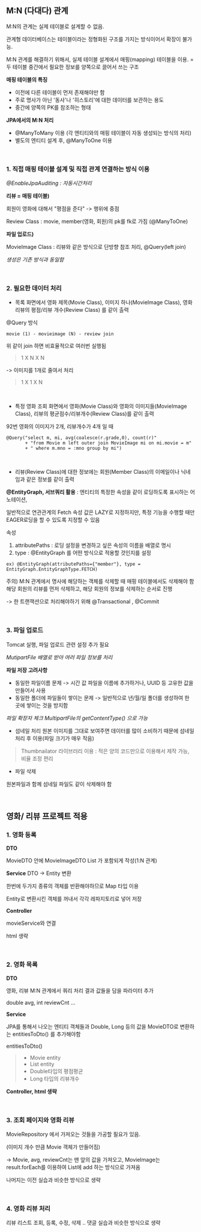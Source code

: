 ## M:N (다대다) 관계 
M:N의 관계는 실제 테이블로 설계할 수 없음.


관계형 데이터베이스는 테이블이라는 정형화된 구조를 가지는 방식이어서 확장이 불가능.


M:N 관계를 해결하기 위해서, 실제 테이블 설계에서 매핑(mapping) 테이블을 이용.
= 두 테이블 중간에서 필요한 정보를 양쪽으로 끌어서 쓰는 구조



****매핑 테이블의 특징**** 
- 이전에 다른 테이블이 먼저 존재해야만 함
- 주로 명사가 아닌 '동사'나 '히스토리'에 대한 데이터를 보관하는 용도
- 중간에 양쪽의 PK를 참조하는 형태



****JPA에서의 M:N 처리****
* @ManyToMany 이용 (각 엔티티와의 매핑 테이블이 자동 생성되는 방식의 처리)
* 별도의 엔티티 설계 후, @ManyToOne 이용

<br/>

### 1. 직접 매핑 테이블 설계 및 직접 관계 연결하는 방식 이용
*@EnableJpaAuditing : 자동시간처리*



****리뷰 = 매핑 테이블)****

회원이 영화에 대해서 "평점을 준다" -> 행위에 중점

Review Class : movie, member(영화, 회원)의 pk를 fk로 가짐 (@ManyToOne)



****파일 업로드)****

MovieImage Class : 리뷰와 같은 방식으로 단방향 참조 처리, @Query(left join)



*생성은 기존 방식과 동일함*

<br/>

### 2. 필요한 데이터 처리
* 목록 화면에서 영화 제목(Movie Class), 이미지 하나(MovieImage Class), 영화 리뷰의 평점/리뷰 개수(Review Class) 를 같이 출력


@Query 방식 
```
movie (1) - movieimage (N) - review join
```



위 같이 join 하면 비효율적으로 여러번 실행됨
> 1 X N X N 


-> 이미지를 1개로 줄여서 처리
> 1 X 1 X N 

<br/>

* 특정 영화 조회 화면에서 영화(Movie Class)와 영화의 이미지들(MovieImage Class), 리뷰의 평균점수/리뷰개수(Review Class)를 같이 출력

92번 영화의 이미지가 2개, 리뷰개수가 4개 일 때
```
@Query("select m, mi, avg(coalesce(r.grade,0), count(r)" 
       + "from Movie m left outer join MovieImage mi on mi.movie = m" 
       + " where m.mno = :mno group by mi")
```

<br/>

* 리뷰(Review Class)에 대한 정보에는 회원(Member Class)의 이메일이나 닉네임과 같은 정보를 같이 출력 


****@EntityGraph, 서브쿼리 활용****
: 엔티티의 특정한 속성을 같이 로딩하도록 표시하는 어노테이션,


일반적으로 연관관계의 Fetch 속성 값은 LAZY로 지정하지만, 특정 기능을 수행할 때만 EAGER로딩을 할 수 있도록 지정할 수 있음 

속성
1. attributePaths : 로딩 설정을 변경하고 싶은 속성의 이름을 배열로 명시
2. type : @EntityGraph 를 어떤 방식으로 적용할 것인지를 설정
```
ex) @EntityGraph(attributePaths={"member"}, type = EntityGraph.EntityGraphType.FETCH)
```



주의) M:N 관계에서 명사에 해당하는 객체를 삭제할 때 매핑 테이블에서도 삭제해야 함
해당 회원의 리뷰를 먼저 삭제하고, 해당 회원의 정보를 삭제하는 순서로 진행


-> 한 트랜잭션으로 처리해야하기 위해 @Transactional , @Commit 

<br/>

### 3. 파일 업로드
Tomcat 실행, 파일 업로드 관련 설정 추가 필요


*MutipartFile 배열로 받아 여러 파일 정보를 처리*



****파일 저장 고려사항****
- 동일한 파일이름 문제 -> 시간 값 파일을 이름에 추가하거나, UUID 등 고유한 값을 만들어서 사용
- 동일한 폴더에 파일들이 쌓이는 문제 -> 일반적으로 년/월/일 폴더를 생성하여 한 곳에 쌓이는 것을 방지함



*파일 확장자 체크 MultipartFile의 getContentType() 으로 가능*


* 섬네일 처리
원본 이미지를 그대로 보여주면 데이터를 많이 소비하기 때문에 섬네일 처리 후 이용(파일 크기가 매우 작음)
> Thumbnailator 라이브러리 이용 : 적은 양의 코드만으로 이용해서 제작 가능, 비율 조정 편리



* 파일 삭제


원본파일과 함께 섬네일 파일도 같이 삭제해야 함

<br/>

## 영화/ 리뷰 프로젝트 적용
### 1. 영화 등록
****DTO****


MovieDTO 안에 MovieImageDTO List 가 포함되게 작성(1:N 관계)



****Service****
DTO -> Entity 변환


한번에 두가지 종류의 객체를 반환해야하므로 Map 타입 이용



Entity로 변환시킨 객체를 꺼내서 각각 레파지토리로 넣어 저장



****Controller****


movieService와 연결



html 생략

<br/>

### 2. 영화 목록
****DTO****


영화, 리뷰 M:N 관계에서 쿼리 처리 결과 값들을 담을 파라미터 추가


double avg, int reviewCnt ...



****Service****


JPA를 통해서 나오는 엔티티 객체들과 Double, Long 등의 값을 MovieDTO로 변환하는 entitiesToDto() 를 추가해야함



entitiesToDto()
> - Movie entity
> - List<MovieImage> entity
> - Double타입의 평점평균
> - Long 타입의 리뷰개수



****Controller, html 생략****

<br/>

### 3. 조회 페이지와 영화 리뷰
MovieRepository 에서 가져오는 것들을 가공할 필요가 있음.


(이미지 개수 만큼 Movie 객체가 만들어짐)


-> Movie, avg, reviewCnt는 맨 앞의 값을 가져오고, MovieImage는 result.forEach를 이용하여 List에 add 하는 방식으로 가져옴



나머지는 이전 실습과 비슷한 방식으로 생략

<br/>

### 4. 영화 리뷰 처리
리뷰 리스트 조회, 등록, 수정, 삭제 .. 댓글 실습과 비슷한 방식으로 생략 
